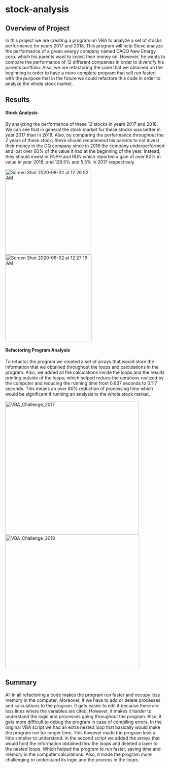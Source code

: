 # stock-analysis
## Overview of Project
  In this project we are creating a program on VBA to analyze a set of stocks performance for years 2017 and 2018. This program will help Steve analyze the performance of a green energy company named DAQO New Energy corp. which his parents want to invest their money on. However, he wants to compare the performance of 12 different companies in order to diversify his parents portfolio. Also, we are refactoring the code that we obtained on the beginning in order to have a more complete program that will run faster; with the purpose that in the future we could refactore this code in order to analyze the whole stock market.
## Results
#### Stock Analysis
  By analyzing the performance of these 12 stocks in years 2017 and 2018. We can see that in general the stock market for these stocks was better in year 2017 than in 2018. Also, by comparing the performance throughout the 2 years of these stock; Steve should recommend his parents to not invest their money in the DQ company since in 2018 the company underperformed and lost over 60% of the value it had at the beginning of the year. Instead, they should invest in ENPH and RUN which reported a gain of over 80% in value in year 2018; and 129.5% and 5.5% in 2017 respectively. 
  
  <img width="268" alt="Screen Shot 2020-08-02 at 12 26 52 AM" src="https://user-images.githubusercontent.com/68616522/89115512-fde2da00-d456-11ea-96a5-778f1b0078c5.png">
<img width="273" alt="Screen Shot 2020-08-02 at 12 27 19 AM" src="https://user-images.githubusercontent.com/68616522/89115514-01766100-d457-11ea-97e4-218ceaed568d.png">


#### Refactoring Program Analysis
  To refactor the program we created a set of arrays that would store the information that we obtained throughout the loops and calculations in the program. Also, we added all the calculations inside the loops and the results printing outside of the loops; which helped reduce the oerations realized by the computer and reducing the running time from 0.637 seconds to 0.117 seconds. This means an over 80% reduction of processing time which would be significant if running an analysis to the whole stock market.
  
<img width="420" alt="VBA_Challenge_2017" src="https://user-images.githubusercontent.com/68616522/89115404-025ac300-d456-11ea-90a5-6024abb2c6eb.png">
<img width="422" alt="VBA_Challenge_2018" src="https://user-images.githubusercontent.com/68616522/89115449-4a79e580-d456-11ea-923a-6a498c4f837d.png">
  
## Summary
  All in all refactoring a code makes the program run faster and occupy less memory in the computer; Moreover, if we have to add or delete processes and calculations to the program. It gets easier to edit it because there are less lines where the variables are cited. However, it makes it harder to understand the logic and processes going throughout the program. Also, it gets more difficult to debug the program in case of compiling errors.
  In the original VBA script we had an extra nested loop that basically would make the program run for longer time. This however made the program look a little simplier to understand. In the second script we added the arrays that would hold the information obtained thru the loops and deleted a layer to the nested loops. Which helped the program to run faster, saving time and memory in the computer calculations. Also, it made the program more challenging to understand its logic and the process in the loops. 
  
